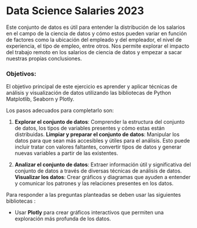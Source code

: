 # Data Science Salaries 2023
Este conjunto de datos es útil para entender la distribución de los salarios en el campo de la ciencia de datos y cómo estos pueden variar en función de factores como la ubicación del empleado y del empleador, el nivel de experiencia, el tipo de empleo, entre otros. Nos permite explorar el impacto del trabajo remoto en los salarios de ciencia de datos y empezar a sacar nuestras propias conclusiones.

### Objetivos:

El objetivo principal de este ejercicio es aprender y aplicar técnicas de análisis y visualización de datos utilizando las bibliotecas de Python Matplotlib, Seaborn y Plotly. 

Los pasos adecuados para completarlo son:

1. **Explorar el conjunto de datos**: Comprender la estructura del conjunto de datos, los tipos de variables presentes y cómo estas están distribuidas.
   **Limpiar y preparar el conjunto de datos**: Manipular los datos para que sean más accesibles y útiles para el análisis. Esto puede incluir tratar con valores faltantes, convertir tipos de datos y generar nuevas variables a partir de las existentes.
   
2. **Analizar el conjunto de datos**: Extraer información útil y significativa del conjunto de datos a través de diversas técnicas de análisis de datos. </br>
   **Visualizar los datos**: Crear gráficos y diagramas que ayuden a entender y comunicar los patrones y las relaciones presentes en los datos.

Para responder a las preguntas planteadas se deben usar las siguientes bibliotecas :

- Usar **Plotly** para crear gráficos interactivos que permiten una exploración más profunda de los datos.